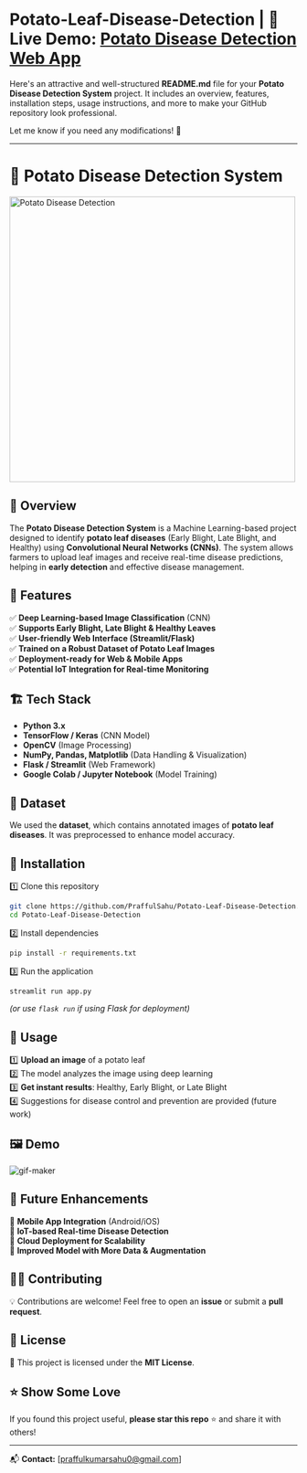 # Potato-Leaf-Disease-Detection | 🔗 **Live Demo:** [Potato Disease Detection Web App](https://potato-leaf-disease-detection0.streamlit.app/)


Here's an attractive and well-structured **README.md** file for your **Potato Disease Detection System** project. It includes an overview, features, installation steps, usage instructions, and more to make your GitHub repository look professional.  

Let me know if you need any modifications! 🚀  

---


# 🍂 Potato Disease Detection System  

<img src="https://github.com/user-attachments/assets/14247b14-6eb8-464a-a56d-ec5bbd70f7b4" alt="Potato Disease Detection" width="500">

## 🚀 Overview  

The **Potato Disease Detection System** is a Machine Learning-based project designed to identify **potato leaf diseases** (Early Blight, Late Blight, and Healthy) using **Convolutional Neural Networks (CNNs)**. The system allows farmers to upload leaf images and receive real-time disease predictions, helping in **early detection** and effective disease management.  

## 🎯 Features  

✅ **Deep Learning-based Image Classification** (CNN)  
✅ **Supports Early Blight, Late Blight & Healthy Leaves**  
✅ **User-friendly Web Interface (Streamlit/Flask)**  
✅ **Trained on a Robust Dataset of Potato Leaf Images**  
✅ **Deployment-ready for Web & Mobile Apps**  
✅ **Potential IoT Integration for Real-time Monitoring**  

## 🏗️ Tech Stack  

- **Python 3.x**  
- **TensorFlow / Keras** (CNN Model)  
- **OpenCV** (Image Processing)  
- **NumPy, Pandas, Matplotlib** (Data Handling & Visualization)  
- **Flask / Streamlit** (Web Framework)  
- **Google Colab / Jupyter Notebook** (Model Training)  

## 📂 Dataset  

We used the **dataset**, which contains annotated images of **potato leaf diseases**. It was preprocessed to enhance model accuracy.  

## 🔧 Installation  

1️⃣ Clone this repository  
```bash
git clone https://github.com/PraffulSahu/Potato-Leaf-Disease-Detection.git
cd Potato-Leaf-Disease-Detection
```  

2️⃣ Install dependencies  
```bash
pip install -r requirements.txt
```  

3️⃣ Run the application  
```bash
streamlit run app.py
```  
*(or use `flask run` if using Flask for deployment)*  

## 📸 Usage  

1️⃣ **Upload an image** of a potato leaf  
2️⃣ The model analyzes the image using deep learning  
3️⃣ **Get instant results**: Healthy, Early Blight, or Late Blight  
4️⃣ Suggestions for disease control and prevention are provided (future work)

## 🖼️ Demo  


![gif-maker](https://github.com/user-attachments/assets/10efc5bf-1b77-4e0b-bc55-a1fa5f7819da)

  

## 📌 Future Enhancements  

🚀 **Mobile App Integration** (Android/iOS)  
🚀 **IoT-based Real-time Disease Detection**  
🚀 **Cloud Deployment for Scalability**  
🚀 **Improved Model with More Data & Augmentation**  

## 👨‍💻 Contributing  

💡 Contributions are welcome! Feel free to open an **issue** or submit a **pull request**.  

## 📜 License  

📝 This project is licensed under the **MIT License**.  

## ⭐ Show Some Love  

If you found this project useful, **please star this repo** ⭐ and share it with others!  

---

📬 **Contact:** [praffulkumarsahu0@gmail.com] 

